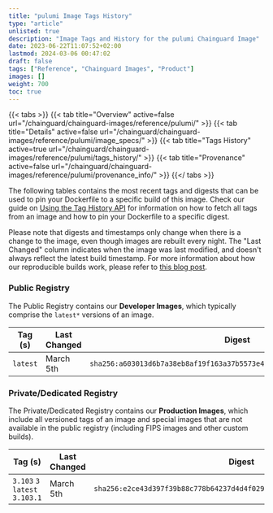 ```yaml
---
title: "pulumi Image Tags History"
type: "article"
unlisted: true
description: "Image Tags and History for the pulumi Chainguard Image"
date: 2023-06-22T11:07:52+02:00
lastmod: 2024-03-06 00:47:02
draft: false
tags: ["Reference", "Chainguard Images", "Product"]
images: []
weight: 700
toc: true
---
```


{{< tabs >}}
{{< tab title="Overview" active=false url="/chainguard/chainguard-images/reference/pulumi/" >}}
{{< tab title="Details" active=false url="/chainguard/chainguard-images/reference/pulumi/image_specs/" >}}
{{< tab title="Tags History" active=true url="/chainguard/chainguard-images/reference/pulumi/tags_history/" >}}
{{< tab title="Provenance" active=false url="/chainguard/chainguard-images/reference/pulumi/provenance_info/" >}}
{{</ tabs >}}

The following tables contains the most recent tags and digests that can be used to pin your Dockerfile to a specific build of this image. Check our guide on [Using the Tag History API](/chainguard/chainguard-images/using-the-tag-history-api/) for information on how to fetch all tags from an image and how to pin your Dockerfile to a specific digest.

Please note that digests and timestamps only change when there is a change to the image, even though images are rebuilt every night. The "Last Changed" column indicates when the image was last modified, and doesn't always reflect the latest build timestamp. For more information about how our reproducible builds work, please refer to [this blog post](https://www.chainguard.dev/unchained/reproducing-chainguards-reproducible-image-builds).

### Public Registry
The Public Registry contains our **Developer Images**, which typically comprise the `latest*` versions of an image.

| Tag (s)   | Last Changed | Digest                                                                    |
|-----------|--------------|---------------------------------------------------------------------------|
|  `latest` | March 5th    | `sha256:a603013d6b7a38eb8af19f163a37b5573e4b096e681df38888aec2cd1013616f` |


### Private/Dedicated Registry
The Private/Dedicated Registry contains our **Production Images**, which include all versioned tags of an image and special images that are not available in the public registry (including FIPS images and other custom builds).

| Tag (s)                         | Last Changed | Digest                                                                    |
|---------------------------------|--------------|---------------------------------------------------------------------------|
|  `3.103` `3` `latest` `3.103.1` | March 5th    | `sha256:e2ce43d397f39b88c778b64237d4d4f029ec649ba5585de9b21cc36e1b77b208` |

